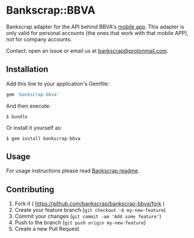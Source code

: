 # Bankscrap::BBVA

Bankscrap adapter for the API behind BBVA's [mobile app](https://play.google.com/store/apps/details?id=com.bbva.bbvacontigo&hl=en).
This adapter is only valid for personal accounts (the ones that work with that mobile APP), not for company accounts.

Contact: open an issue or email us at bankscrap@protonmail.com.

## Installation

Add this line to your application's Gemfile:

```ruby
gem 'bankscrap-bbva'
```

And then execute:

    $ bundle

Or install it yourself as:

    $ gem install bankscrap-bbva

## Usage

For usage instructions please read [Bankscrap readme](https://github.com/bankscrap/bankscrap#usage).


## Contributing

1. Fork it ( https://github.com/bankscrap/bankscrap-bbva/fork )
2. Create your feature branch (`git checkout -b my-new-feature`)
3. Commit your changes (`git commit -am 'Add some feature'`)
4. Push to the branch (`git push origin my-new-feature`)
5. Create a new Pull Request
